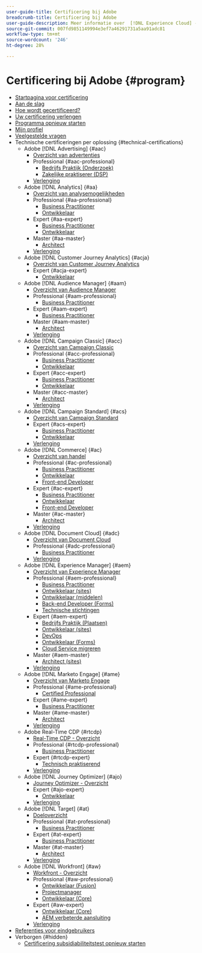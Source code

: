 ```yaml
---
user-guide-title: Certificering bij Adobe
breadcrumb-title: Certificering bij Adobe
user-guide-description: Meer informatie over  [!DNL Experience Cloud] -certificering bij Adobe. Ontdek wat certificeren voor u kan doen.
source-git-commit: 007fd9851149994e3ef7a46291731a5aa91adc81
workflow-type: tm+mt
source-wordcount: '246'
ht-degree: 28%

---
```



# Certificering bij Adobe {#program}

+ [Startpagina voor certificering](overview.md)
+ [Aan de slag](getting-started.md)
+ [Hoe wordt gecertificeerd?](how-to-get-certified.md)
+ [Uw certificering verlengen](renew.md)
+ [Programma opnieuw starten](restart-program.md)
+ [Mijn profiel](my-profile.md)
+ [Veelgestelde vragen](faq.md)
+ Technische certificeringen per oplossing {#technical-certifications}
   + Adobe [!DNL Advertising] {#aac}
      + [Overzicht van advertenties](/help/certifications/aac/aac-overview.md)
      + Professional {#aac-professional}
         + [Bedrijfs Praktijk (Onderzoek)](/help/certifications/aac/aac-search-p-business.md)
         + [Zakelijke praktiserer (DSP)](/help/certifications/aac/aac-dsp-p-business.md)
      + [Verlenging](/help/certifications/aac/aac-renew.md)
   + Adobe [!DNL Analytics] {#aa}
      + [Overzicht van analysemogelijkheden](/help/certifications/aa/aa-overview.md)
      + Professional {#aa-professional}
         + [Business Practitioner](/help/certifications/aa/aa-p-business.md)
         + [Ontwikkelaar](/help/certifications/aa/aa-p-developer.md)
      + Expert {#aa-expert}
         + [Business Practitioner](/help/certifications/aa/aa-e-business.md)
         + [Ontwikkelaar](/help/certifications/aa/aa-e-developer.md)
      + Master {#aa-master}
         + [Architect](/help/certifications/aa/aa-m-architect.md)
      + [Verlenging](/help/certifications/aa/aa-renew.md)
   + Adobe [!DNL Customer Journey Analytics] {#acja}
      + [Overzicht van Customer Journey Analytics](/help/certifications/acja/acja-overview.md)
      + Expert {#acja-expert}
         + [Ontwikkelaar](/help/certifications/acja/acja-e-developer.md)
   + Adobe [!DNL Audience Manager] {#aam}
      + [Overzicht van Audience Manager](/help/certifications/aam/aam-overview.md)
      + Professional {#aam-professional}
         + [Business Practitioner](/help/certifications/aam/aam-p-business.md)
      + Expert {#aam-expert}
         + [Business Practitioner](/help/certifications/aam/aam-e-business.md)
      + Master {#aam-master}
         + [Architect](/help/certifications/aam/aam-m-architect.md)
      + [Verlenging](/help/certifications/aam/aam-renew.md)
   + Adobe [!DNL Campaign Classic] {#acc}
      + [Overzicht van Campaign Classic](/help/certifications/acc/acc-overview.md)
      + Professional {#acc-professional}
         + [Business Practitioner](/help/certifications/acc/acc-p-business.md)
         + [Ontwikkelaar](/help/certifications/acc/acc-p-developer.md)
      + Expert {#acc-expert}
         + [Business Practitioner](/help/certifications/acc/acc-e-business.md)
         + [Ontwikkelaar](/help/certifications/acc/acc-e-developer.md)
      + Master {#acc-master}
         + [Architect](/help/certifications/acc/acc-m-developer.md)
      + [Verlenging](/help/certifications/acc/acc-renew.md)
   + Adobe [!DNL Campaign Standard] {#acs}
      + [Overzicht van Campaign Standard](/help/certifications/acs/acs-overview.md)
      + Expert {#acs-expert}
         + [Business Practitioner](/help/certifications/acs/acs-e-business.md)
         + [Ontwikkelaar](/help/certifications/acs/acs-e-developer.md)
      + [Verlenging](/help/certifications/acs/acs-renew.md)
   + Adobe [!DNL Commerce] {#ac}
      + [Overzicht van handel](/help/certifications/ac/ac-overview.md)
      + Professional {#ac-professional}
         + [Business Practitioner](/help/certifications/ac/ac-p-business.md)
         + [Ontwikkelaar](/help/certifications/ac/ac-p-developer.md)
         + [Front-end Developer](/help/certifications/ac/ac-p-fedeveloper.md)
      + Expert {#ac-expert}
         + [Business Practitioner](/help/certifications/ac/ac-e-business.md)
         + [Ontwikkelaar](/help/certifications/ac/ac-e-developer.md)
         + [Front-end Developer](/help/certifications/ac/ac-e-fedeveloper.md)
      + Master {#ac-master}
         + [Architect](/help/certifications/ac/ac-m-architect.md)
      + [Verlenging](/help/certifications/ac/ac-renew.md)
   + Adobe [!DNL Document Cloud] {#adc}
      + [Overzicht van Document Cloud](/help/certifications/adc/adc-overview.md)
      + Professional {#adc-professional}
         + [Business Practitioner](/help/certifications/adc/adc-p-business.md)
      + [Verlenging](/help/certifications/adc/adc-renew.md)
   + Adobe [!DNL Experience Manager] {#aem}
      + [Overzicht van Experience Manager](/help/certifications/aem/aem-overview.md)
      + Professional {#aem-professional}
         + [Business Practitioner](/help/certifications/aem/aem-p-business.md)
         + [Ontwikkelaar (sites)](/help/certifications/aem/aem-sites-p-developer.md)
         + [Ontwikkelaar (middelen)](/help/certifications/aem/aem-assets-p-developer.md)
         + [Back-end Developer (Forms)](/help/certifications/aem/aem-forms-p-bedeveloper.md)
         + [Technische stichtingen](/help/certifications/aem/aem-p-foundations.md)
      + Expert {#aem-expert}
         + [Bedrijfs Praktijk (Plaatsen)](/help/certifications/aem/aem-sites-e-business.md)
         + [Ontwikkelaar (sites)](/help/certifications/aem/aem-sites-e-developer.md)
         + [DevOps](/help/certifications/aem/aem-devops-e-engineer.md)
         + [Ontwikkelaar (Forms)](/help/certifications/aem/aem-forms-e-developer.md)
         + [Cloud Service migreren](/help/certifications/aem/aem-cs-e-migration.md)
      + Master {#aem-master}
         + [Architect (sites)](/help/certifications/aem/aem-sites-m-architect.md)
      + [Verlenging](/help/certifications/aem/aem-renew.md)
   + Adobe [!DNL Marketo Engage] {#ame}
      + [Overzicht van Marketo Engage](/help/certifications/ame/ame-overview.md)
      + Professional {#ame-professional}
         + [Certified Professional](/help/certifications/ame/ame-p.md)
      + Expert {#ame-expert}
         + [Business Practitioner](/help/certifications/ame/ame-e-business.md)
      + Master {#ame-master}
         + [Architect](/help/certifications/ame/ame-m-architect.md)
      + [Verlenging](/help/certifications/ame/ame-renew.md)
   + Adobe Real-Time CDP {#rtcdp}
      + [Real-Time CDP - Overzicht](/help/certifications/rtcdp/rtcdp-overview.md)
      + Professional {#rtcdp-professional}
         + [Business Practitioner](/help/certifications/rtcdp/rtcdp-p-business.md)
      + Expert {#rtcdp-expert}
         + [Technisch praktiserend](/help/certifications/rtcdp/rtcdp-e-technical.md)
      + [Verlenging](/help/certifications/rtcdp/rtcdp-renew.md)
   + Adobe [!DNL Journey Optimizer] {#ajo}
      + [Journey Optimizer - Overzicht](/help/certifications/ajo/ajo-overview.md)
      + Expert {#ajo-expert}
         + [Ontwikkelaar](/help/certifications/ajo/ajo-e-developer.md)
      + [Verlenging](/help/certifications/ajo/ajo-renew.md)
   + Adobe [!DNL Target] {#at}
      + [Doeloverzicht](/help/certifications/at/at-overview.md)
      + Professional {#at-professional}
         + [Business Practitioner](/help/certifications/at/at-p-business.md)
      + Expert {#at-expert}
         + [Business Practitioner](/help/certifications/at/at-e-business.md)
      + Master {#at-master}
         + [Architect](/help/certifications/at/at-m-architect.md)
      + [Verlenging](/help/certifications/at/at-renew.md)
   + Adobe [!DNL Workfront] {#aw}
      + [Workfront - Overzicht](/help/certifications/aw/aw-overview.md)
      + Professional {#aw-professional}
         + [Ontwikkelaar (Fusion)](/help/certifications/aw/aw-fusion-p-developer.md)
         + [Projectmanager](/help/certifications/aw/aw-p-project-manager.md)
         + [Ontwikkelaar (Core)](/help/certifications/aw/aw-core-p-developer.md)
      + Expert {#aw-expert}
         + [Ontwikkelaar (Core)](/help/certifications/aw/aw-core-e-developer.md)
         + [AEM verbeterde aansluiting](/help/certifications/aw/aw-aem-e-connector.md)
      + [Verlenging](/help/certifications/aw/aw-renew.md)
+ [Referenties voor eindgebruikers](https://learning.adobe.com/certification/credentials)
+ Verborgen {#hidden}
   + [Certificering subsidiabiliteitstest opnieuw starten](exam-eligibility-check.md)
